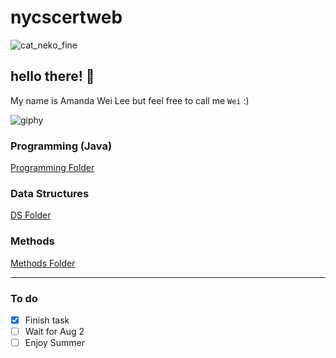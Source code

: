 # nycscertweb

![cat_neko_fine](https://user-images.githubusercontent.com/107557711/180831537-317aa0e7-0eb6-43d9-9b12-da9b08478ed1.gif) 
## hello there! :wave:
My name is Amanda Wei Lee but feel free to call me `Wei` :)



![giphy](https://user-images.githubusercontent.com/107557711/180843022-fc717034-f173-460d-ba95-63f63fac2052.gif) 
### Programming (Java)
[Programming Folder](https://github.com/hunter-teacher-cert/cohort-3-summer-work-AmaneWei/tree/master/programming)


### Data Structures

[DS Folder](https://github.com/hunter-teacher-cert/cohort-3-summer-work-AmaneWei/tree/master/ds)


### Methods
[Methods Folder](https://github.com/hunter-teacher-cert/cohort-3-summer-work-AmaneWei/tree/master/methods)

---
### To do
- [x] Finish task
- [ ] Wait for Aug 2
- [ ] Enjoy Summer
